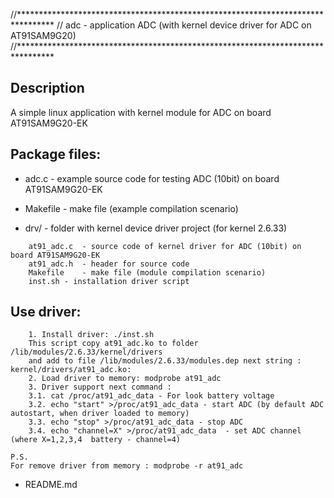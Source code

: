 //********************************************************************************
//   adc - application ADC (with kernel device driver for ADC on AT91SAM9G20)
//********************************************************************************

## Description

A simple linux application with kernel module for ADC on board AT91SAM9G20-EK

## Package files:

* adc.c		- example source code for testing ADC (10bit) on board AT91SAM9G20-EK

* Makefile	- make file (example compilation scenario)

* drv/		- folder with kernel device driver project (for kernel 2.6.33)
```
    at91_adc.c	- source code of kernel driver for ADC (10bit) on board AT91SAM9G20-EK
    at91_adc.h	- header for source code
    Makefile	- make file (module compilation scenario)
    inst.sh	- installation driver script
```

##  Use driver:
```
    1. Install driver: ./inst.sh
	This script copy at91_adc.ko to folder /lib/modules/2.6.33/kernel/drivers
	and add to file /lib/modules/2.6.33/modules.dep next string : kernel/drivers/at91_adc.ko:
    2. Load driver to memory: modprobe at91_adc
    3. Driver support next command :
	3.1. cat /proc/at91_adc_data - For look battery voltage
	3.2. echo "start" >/proc/at91_adc_data - start ADC (by default ADC autostart, when driver loaded to memory)
	3.3. echo "stop" >/proc/at91_adc_data - stop ADC
	3.4. echo "channel=X" >/proc/at91_adc_data  - set ADC channel (where X=1,2,3,4  battery - channel=4)
```
    P.S.
	For remove driver from memory : modprobe -r at91_adc

* README.md


